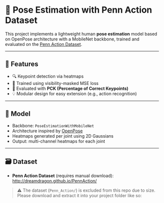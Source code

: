 # 🕺 Pose Estimation with Penn Action Dataset

This project implements a lightweight human **pose estimation** model based on OpenPose architecture with a MobileNet backbone, trained and evaluated on the [Penn Action Dataset](http://dreamdragon.github.io/PennAction/).

---

## 📌 Features

- 🔍 Keypoint detection via heatmaps
- 🧠 Trained using visibility-masked MSE loss
- 🎯 Evaluated with **PCK (Percentage of Correct Keypoints)**
- 💡 Modular design for easy extension (e.g., action recognition)

---

## 🧠 Model

- Backbone: `PoseEstimationWithMobileNet`
- Architecture inspired by [OpenPose](https://github.com/CMU-Perceptual-Computing-Lab/openpose)
- Heatmaps generated per joint using 2D Gaussians
- Output: multi-channel heatmaps for each joint

---

## 🗃 Dataset

- **Penn Action Dataset** (requires manual download):  
  http://dreamdragon.github.io/PennAction/

> ⚠️ The dataset (`Penn_Action/`) is excluded from this repo due to size.  
> Please download and extract it into your project folder like so:

